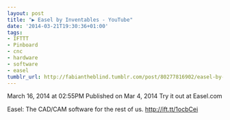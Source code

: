 ```yaml
---
layout: post
title: "▶ Easel by Inventables - YouTube"
date: '2014-03-21T19:30:36+01:00'
tags:
- IFTTT
- Pinboard
- cnc
- hardware
- software
- easel
tumblr_url: http://fabiantheblind.tumblr.com/post/80277816902/easel-by-inventables-youtube
---
```

March 16, 2014 at 02:55PM
Published on Mar 4, 2014
Try it out at Easel.com

Easel: The CAD/CAM software for the rest of us.
http://ift.tt/1ocbCei
